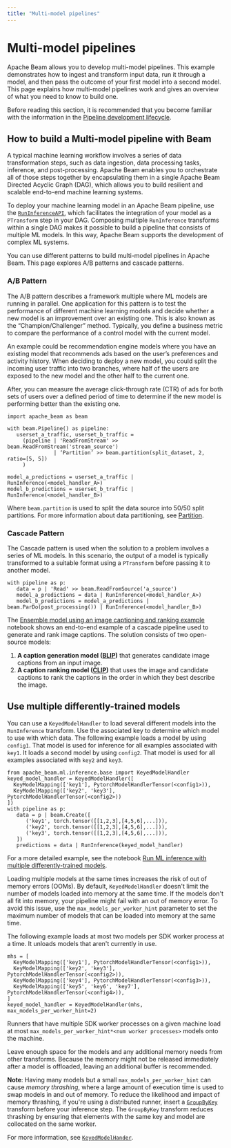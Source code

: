 ```yaml
---
title: "Multi-model pipelines"
---
```

<!--
Licensed under the Apache License, Version 2.0 (the "License");
you may not use this file except in compliance with the License.
You may obtain a copy of the License at

http://www.apache.org/licenses/LICENSE-2.0

Unless required by applicable law or agreed to in writing, software
distributed under the License is distributed on an "AS IS" BASIS,
WITHOUT WARRANTIES OR CONDITIONS OF ANY KIND, either express or implied.
See the License for the specific language governing permissions and
limitations under the License.
-->

# Multi-model pipelines

Apache Beam allows you to develop multi-model pipelines. This example demonstrates how to ingest
and transform input data, run it through a model, and then pass the outcome of your first model
into a second model. This page explains how multi-model pipelines work and gives an overview of what
you need to know to build one.

Before reading this section, it is recommended that you become familiar with the information in
the [Pipeline development lifecycle](/documentation/pipelines/design-your-pipeline/).

## How to build a Multi-model pipeline with Beam

A typical machine learning workflow involves a series of data transformation steps, such as data
ingestion, data processing tasks, inference, and post-processing. Apache Beam enables you to orchestrate
all of those steps together by encapsulating them in a single Apache Beam Directed Acyclic Graph (DAG), which allows you to build
resilient and scalable end-to-end machine learning systems.

To deploy your machine learning model in an Apache Beam pipeline, use
the [`RunInferenceAPI`](/documentation/sdks/python-machine-learning/), which
facilitates the integration of your model as a `PTransform` step in your DAG. Composing
multiple `RunInference` transforms within a single DAG makes it possible to build a pipeline that consists
of multiple ML models. In this way, Apache Beam supports the development of complex ML systems.

You can use different patterns to build multi-model pipelines in Apache Beam. This page explores A/B patterns and cascade patterns.

### A/B Pattern

The A/B pattern describes a framework multiple where ML models are running in parallel. One
application for this pattern is to test the performance of different machine learning models and
decide whether a new model is an improvement over an existing one. This is also known as the
“Champion/Challenger” method. Typically, you define a business metric to compare the performance
of a control model with the current model.

An example could be recommendation engine models where you have an existing model that recommends
ads based on the user’s preferences and activity history. When deciding to deploy a new model, you
could split the incoming user traffic into two branches, where half of the users are exposed to the
new model and the other half to the current one.

After, you can measure the average click-through rate (CTR) of ads for both sets of
users over a defined period of time to determine if the new model is performing better than the
existing one.

```
import apache_beam as beam

with beam.Pipeline() as pipeline:
   userset_a_traffic, userset_b_traffic =
     (pipeline | 'ReadFromStream' >> beam.ReadFromStream('stream_source')
               | ‘Partition’ >> beam.partition(split_dataset, 2, ratio=[5, 5])
     )

model_a_predictions = userset_a_traffic | RunInference(<model_handler_A>)
model_b_predictions = userset_b_traffic | RunInference(<model_handler_B>)
```

Where `beam.partition` is used to split the data source into 50/50 split partitions. For more
information about data partitioning,
see [Partition](/documentation/transforms/python/elementwise/partition/).

### Cascade Pattern

The Cascade pattern is used when the solution to a problem involves a series of ML models. In
this scenario, the output of a model is typically transformed to a suitable format using
a `PTransform` before passing it to another model.

```
with pipeline as p:
   data = p | 'Read' >> beam.ReadFromSource('a_source')
   model_a_predictions = data | RunInference(<model_handler_A>)
   model_b_predictions = model_a_predictions | beam.ParDo(post_processing()) | RunInference(<model_handler_B>)
```

The [Ensemble model using an image captioning and ranking example](https://github.com/apache/beam/tree/master/examples/notebooks/beam-ml/run_inference_multi_model.ipynb) notebook shows an end-to-end example of a cascade pipeline used to generate and rank image
captions. The solution consists of two open-source models:

1. **A caption generation model ([BLIP](https://github.com/salesforce/BLIP))** that generates
   candidate image captions from an input image.
2. **A caption ranking model ([CLIP](https://github.com/openai/CLIP))** that uses the image and
   candidate captions to rank the captions in the order in which they best describe the image.

## Use multiple differently-trained models

You can use a `KeyedModelHandler` to load several different models into the `RunInference` transform.
Use the associated key to determine which model to use with which data.
The following example loads a model by using `config1`. That model is used for inference for all examples associated
with `key1`. It loads a second model by using `config2`. That model is used for all examples associated with `key2` and `key3`.

```
from apache_beam.ml.inference.base import KeyedModelHandler
keyed_model_handler = KeyedModelHandler([
  KeyModelMapping(['key1'], PytorchModelHandlerTensor(<config1>)),
  KeyModelMapping(['key2', 'key3'], PytorchModelHandlerTensor(<config2>))
])
with pipeline as p:
   data = p | beam.Create([
      ('key1', torch.tensor([[1,2,3],[4,5,6],...])),
      ('key2', torch.tensor([[1,2,3],[4,5,6],...])),
      ('key3', torch.tensor([[1,2,3],[4,5,6],...])),
   ])
   predictions = data | RunInference(keyed_model_handler)
```

For a more detailed example, see the notebook
[Run ML inference with multiple differently-trained models](https://colab.sandbox.google.com/github/apache/beam/blob/master/examples/notebooks/beam-ml/per_key_models.ipynb).

Loading multiple models at the same times increases the risk of out of memory errors (OOMs). By default, `KeyedModelHandler` doesn't
limit the number of models loaded into memory at the same time. If the models don't all fit into memory,
your pipeline might fail with an out of memory error. To avoid this issue, use the `max_models_per_worker_hint` parameter
to set the maximum number of models that can be loaded into memory at the same time.

The following example loads at most two models per SDK worker process at a time. It unloads models that aren't
currently in use.

```
mhs = [
  KeyModelMapping(['key1'], PytorchModelHandlerTensor(<config1>)),
  KeyModelMapping(['key2', 'key3'], PytorchModelHandlerTensor(<config2>)),
  KeyModelMapping(['key4'], PytorchModelHandlerTensor(<config3>)),
  KeyModelMapping(['key5', 'key6', 'key7'], PytorchModelHandlerTensor(<config4>)),
]
keyed_model_handler = KeyedModelHandler(mhs, max_models_per_worker_hint=2)
```

Runners that have multiple SDK worker processes on a given machine load at most
`max_models_per_worker_hint*<num worker processes>` models onto the machine.

Leave enough space for the models and any additional memory needs from other transforms.
Because the memory might not be released immediately after a model is offloaded,
leaving an additional buffer is recommended.

**Note**: Having many models but a small `max_models_per_worker_hint` can cause _memory thrashing_, where
a large amount of execution time is used to swap models in and out of memory. To reduce the likelihood and impact
of memory thrashing, if you're using a distributed runner, insert a
[`GroupByKey`](https://beam.apache.org/documentation/transforms/python/aggregation/groupbykey/) transform before your
inference step. The `GroupByKey` transform reduces thrashing by ensuring that elements with the same key and model are
collocated on the same worker.

For more information, see [`KeyedModelHander`](https://beam.apache.org/releases/pydoc/current/apache_beam.ml.inference.base.html#apache_beam.ml.inference.base.KeyedModelHandler).

